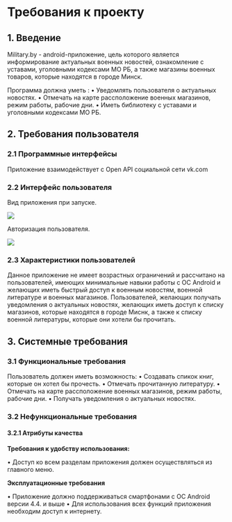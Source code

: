 # **Требования к проекту**

## **1. Введение**

Military.by - android-приложение, цель которого является информирование актуальных военных новостей, ознакомление с уставами, уголовными кодексами МО РБ, а также магазины военных товаров, которые находятся в городе Минск.

Программа должна уметь :
•	Уведомлять пользователя о актуальных новостях.
•	Отмечать на карте рассположение военных магазинов, режим работы, рабочие дни.
•	Иметь библиотеку с уставами и уголовными кодексами МО РБ.

## **2. Требования пользователя**

### **2.1 Программные интерфейсы**

Приложение взаимодействует с Open API социальной сети vk.com

### **2.2 Интерфейс пользователя**

Вид приложения при запуске.

![](https://github.com/ZhekasKZ/Military/blob/master/mainDeskTOP/mainDeskTOP.png)

Авторизация пользователя. 

![](https://github.com/ZhekasKZ/Military/blob/master/mainDeskTOP/registration.png)

### **2.3 Характеристики пользователей**
Данное приложение не имеет возрастных ограничений и рассчитано на пользователей, имеющих минимальные навыки работы с ОС Android и желающих иметь быстрый доступ к военным новостям, военной литературе и военных магазинов. Пользователей, желающих получать уведомления о актуальных новостях, желающих иметь доступ к списку магазинов, которые находятся в городе Миснк, а также к списку военной литературы, которые они хотели бы прочитать.

## **3. Системные требования**

### **3.1 Функциональные требования**

Пользователь должен иметь возможность:
•	Создавать спикок книг, которые он хотел бы прочесть.
•	Отмечать прочитанную литературу.
•	Отмечать на карте рассположение военных магазинов, режим работы, рабочие дни.
•	Получать уведомления о актуальных новостях.


### **3.2 Нефункциональные требования**

#### **3.2.1 Атрибуты качества**

**Требования к удобству использования:**

•	Доступ ко всем разделам приложения должен осуществляться из главного меню.

**Эксплуатационные требования**

•	Приложение должно поддерживаться смартфонами с ОС Android версии 4.4. и выше
• Для использования всех функций приложения необходим доступ к интернету.
